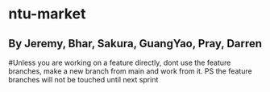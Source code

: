 # ntu-market
## By Jeremy, Bhar, Sakura, GuangYao, Pray, Darren

#Unless you are working on a feature directly, dont use the feature branches, make a new branch from main and work from it. PS the feature branches will not be touched until next sprint
